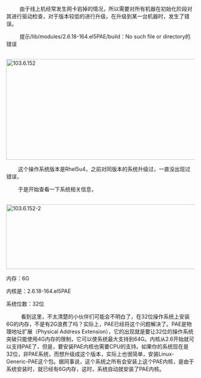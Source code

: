 <!--
author: vaster
date: 2013-08-29 22:08:42
title: 【Linux】LinuxPAE内核
tags: Linux,PAE,内核
category: Case案例,FQA,Linux,Linux基础
status: publish
summary:          由于线上机经常发生网卡宕掉的情况，所以需要对所有机器在初始化阶段对其进行驱动检查，对于版本较低的进行升级，在升级到某一台机器时，发生了错误。         提示/lib/modules/2.6.18-164.el5PAE/build：No such file 
-->

<p align="center"></p>
<p align="left">         由于线上机经常发生网卡宕掉的情况，所以需要对所有机器在初始化阶段对其进行驱动检查，对于版本较低的进行升级，在升级到某一台机器时，发生了错误。</p>
<p align="left">         提示/lib/modules/2.6.18-164.el5PAE/build：No such file or directory的错误</p>
<p align="left"> <a href="http://www.itopers.com/wp-content/uploads/2013/08/103.6.152.png"><img class="alignnone size-full wp-image-273" alt="103.6.152" src="http://www.itopers.com/wp-content/uploads/2013/08/103.6.152.png" width="645" height="269" /></a></p>
<p align="left">        这个操作系统版本是Rhel5u4，之前对同版本的系统升级过，一直没出现过错误，</p>
<p align="left">        于是开始查看一下系统相关信息，</p>
<p align="left"> <a href="http://www.itopers.com/wp-content/uploads/2013/08/103.6.152-2.png"><img class="alignnone size-full wp-image-274" alt="103.6.152-2" src="http://www.itopers.com/wp-content/uploads/2013/08/103.6.152-2.png" width="643" height="173" /></a></p>
<p align="left">内存：6G</p>
<p align="left">内核是：2.6.18-164.el5PAE</p>
<p align="left">系统位数：32位</p>
<p align="left">          看到这里，不太清楚的小伙伴们可能会不明白了，在32位操作系统上安装6G的内存，不是有2G浪费了吗？实际上，PAE已经将这个问题解决了。PAE是物理地址扩展（Physical Address Extension），它的出现就是要让32位的操作系统突破只能使用4G内存的限制，它可以使系统最大支持到64G。内核从2.6开始就可以支持PAE了，但是，要安装PAE内核也需要CPU的支持。如果你的系统现在是32位，非PAE系统，而想升级成这个版本，实际上也很简单，安装Linux-Generic-PAE这个包。据同事说，这个系统之所有会安装上这个PAE内核，是由于系统安装时，就已经有6G内存，这时，系统自动就安装了PAE内核。</p>
<p align="left"></p>
<p align="left"></p>